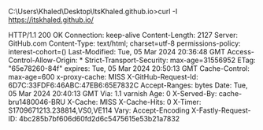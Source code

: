 C:\Users\Khaled\Desktop\ItsKhaled.github.io>curl -I https://itskhaled.github.io/

HTTP/1.1 200 OK
Connection: keep-alive
Content-Length: 2127
Server: GitHub.com
Content-Type: text/html; charset=utf-8
permissions-policy: interest-cohort=()
Last-Modified: Tue, 05 Mar 2024 20:36:48 GMT
Access-Control-Allow-Origin: *
Strict-Transport-Security: max-age=31556952
ETag: "65e78260-84f"
expires: Tue, 05 Mar 2024 20:50:13 GMT
Cache-Control: max-age=600
x-proxy-cache: MISS
X-GitHub-Request-Id: 6D7C:33FDF6:46ABC:47EB6:65E7832C
Accept-Ranges: bytes
Date: Tue, 05 Mar 2024 20:40:13 GMT
Via: 1.1 varnish
Age: 0
X-Served-By: cache-bru1480046-BRU
X-Cache: MISS
X-Cache-Hits: 0
X-Timer: S1709671213.238814,VS0,VE114
Vary: Accept-Encoding
X-Fastly-Request-ID: 4bc285b7bf606d60fd2d6c5475615e53b21a7832